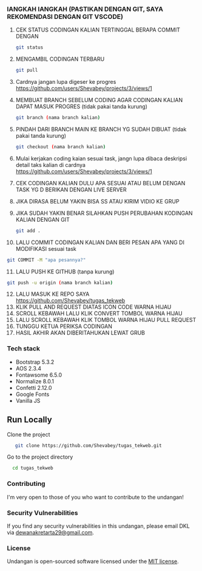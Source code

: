 ### lANGKAH lANGKAH (PASTIKAN DENGAN GIT, SAYA REKOMENDASI DENGAN GIT VSCODE)
1. CEK STATUS CODINGAN KALIAN TERTINGGAL BERAPA COMMIT  DENGAN
   ```bash
   git status
   ```
2. MENGAMBIL CODINGAN TERBARU
   ```bash
   git pull
   ```
3. Cardnya jangan lupa digeser ke progres
   https://github.com/users/Shevabey/projects/3/views/1

4. MEMBUAT BRANCH SEBELUM CODING AGAR CODINGAN KALIAN DAPAT MASUK PROGRES (tidak pakai tanda kurung)
   ```bash
   git branch (nama branch kalian)
   ```
5. PINDAH DARI BRANCH MAIN KE BRANCH YG SUDAH DIBUAT (tidak pakai tanda kurung)
   ```bash
   git checkout (nama branch kalian)
   ```
6. Mulai kerjakan coding kaian sesuai task, jangn lupa dibaca deskripsi detail taks kalian di cardnya
    https://github.com/users/Shevabey/projects/3/views/1
7. CEK CODINGAN KALIAN DULU APA SESUAI ATAU BELUM DENGAN TASK YG D BERIKAN DENGAN LIVE SERVER
8. JIKA DIRASA BELUM YAKIN BISA SS ATAU KIRIM VIDIO KE GRUP
9. JIKA SUDAH YAKIN BENAR SILAHKAN PUSH PERUBAHAN KODINGAN KALIAN DENGAN GIT
   ```bash
   git add .
   ```
10. LALU COMMIT CODINGAN KALIAN DAN BERI PESAN APA YANG DI MODIFIKASI sesuai task
   ```bash
   git COMMIT -M "apa pesannya?"
   ```
11. LALU PUSH KE GITHUB (tanpa kurung)
   ```bash
   git push -u origin (nama branch kalian)
   ```
12. LALU MASUK KE REPO SAYA
   https://github.com/Shevabey/tugas_tekweb
13. KLIK PULL AND REQUEST DIATAS ICON CODE WARNA HIJAU
14. SCROLL KEBAWAH LALU KLIK CONVERT TOMBOL WARNA HIJAU
15. LALU SCROLL KEBAWAH KLIK TOMBOL WARNA HIJAU PULL REQUEST
16. TUNGGU KETUA PERIKSA CODINGAN
17. HASIL AKHIR AKAN DIBERITAHUKAN LEWAT GRUB
   
### Tech stack

- Bootstrap 5.3.2
- AOS 2.3.4
- Fontawsome 6.5.0
- Normalize 8.0.1
- Confetti 2.12.0
- Google Fonts
- Vanilla JS

## Run Locally

Clone the project

```bash
   git clone https://github.com/Shevabey/tugas_tekweb.git
```

Go to the project directory

```bash
  cd tugas_tekweb
```

### Contributing

I'm very open to those of you who want to contribute to the undangan!

### Security Vulnerabilities

If you find any security vulnerabilities in this undangan, please email DKL via [dewanakretarta29@gmail.com](mailto:dewanakretarta29@gmail.com).

### License

Undangan is open-sourced software licensed under the [MIT license](https://opensource.org/licenses/MIT).
